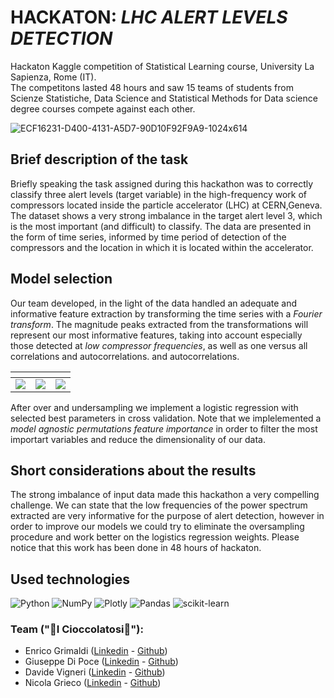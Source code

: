 # HACKATON: *LHC ALERT LEVELS DETECTION*
Hackaton Kaggle competition of Statistical Learning course, University La Sapienza, Rome (IT).\
The competitons lasted 48 hours and saw 15 teams of students from Scienze Statistiche, Data Science and Statistical Methods for Data science degree courses compete against each other.

![ECF16231-D400-4131-A5D7-90D10F92F9A9-1024x614](https://github.com/giuseppedipoce/HACKATON-LHC-alert-detection/assets/114066138/5172a233-c443-4b9e-aef2-a226e3c55276)



## Brief description of the task

Briefly speaking the task assigned during this hackathon was to correctly classify three alert levels 
(target variable) in the high-frequency work of compressors located inside the particle accelerator (LHC) at CERN,Geneva.
The dataset shows a very strong imbalance in the target
alert level 3, which is the most important (and difficult) to classify.
The data are presented in the form of time series, informed by 
time period of detection of the compressors and the location
in which it is located within the accelerator.


## Model selection

Our team developed, in the light of the data handled
an adequate and informative feature extraction by transforming 
the time series with a *Fourier transform*. The magnitude peaks extracted 
from the transformations will represent our most informative features, 
taking into account especially those detected at *low compressor frequencies*, as well as one versus all correlations and autocorrelations. 
and autocorrelations. 

| <!-- -->    | <!-- -->    |  <!-- -->   |
|-------------|-------------|-------------|
<img src="https://github.com/giuseppedipoce/HACKATON-LHC-alert-detection/assets/93355495/2338924e-a32c-4f40-81d7-edbe81894367"> | <img src="https://github.com/giuseppedipoce/HACKATON-LHC-alert-detection/assets/93355495/dfd1ca77-4e4c-4db5-813b-8fa66fd753e7"> | <img src="https://github.com/giuseppedipoce/HACKATON-LHC-alert-detection/assets/93355495/46b9aa2c-2e85-415f-9905-62d3197600d6">

After over and undersampling we implement a logistic
regression with selected best parameters in cross validation. Note that we implelemented a *model agnostic permutations
feature importance* in order to filter the most importart variables and reduce the dimensionality of our data. 

## Short considerations about the results

The strong imbalance of input data made this hackathon a very compelling challenge. We can state that the low frequencies of the power spectrum extracted are very informative for the purpose of alert detection, however in order to improve our models we could try to eliminate the oversampling procedure and work better on the logistics regression weights. Please notice that this work has been done in 48 hours of hackaton.

## Used technologies
![Python](https://img.shields.io/badge/python-3670A0?style=for-the-badge&logo=python&logoColor=ffdd54)
![NumPy](https://img.shields.io/badge/numpy-%23013243.svg?style=for-the-badge&logo=numpy&logoColor=white)
![Plotly](https://img.shields.io/badge/Plotly-%233F4F75.svg?style=for-the-badge&logo=plotly&logoColor=white)
![Pandas](https://img.shields.io/badge/pandas-%23150458.svg?style=for-the-badge&logo=pandas&logoColor=white)
![scikit-learn](https://img.shields.io/badge/scikit--learn-%23F7931E.svg?style=for-the-badge&logo=scikit-learn&logoColor=white)


### Team ("🍫I Cioccolatosi🍫"): 
- Enrico Grimaldi ([Linkedin](https://www.linkedin.com/in/enrico-grimaldi18/) - [Github](https://github.com/Engrima18))
- Giuseppe Di Poce ([Linkedin](https://www.linkedin.com/in/giuseppe-di-poce-82a4ba14a/) - [Github](https://github.com/))
- Davide Vigneri ([Linkedin](https://www.linkedin.com/in/davide-vigneri-59a56021a/) - [Github](https://github.com/giuseppedipoce))
- Nicola Grieco ([Linkedin](https://www.linkedin.com/in/nicola-grieco-36a993233/) - [Github](https://github.com/nicolagrieco00))
